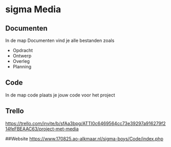 # sigma Media
## Documenten
In de map Documenten vind je alle bestanden zoals
- Opdracht
- Ontwerp
- Overleg
- Planning

## Code
In de map code plaats je jouw code voor het project

## Trello
https://trello.com/invite/b/sfAa3bpg/ATTI0c6469564cc73e39297a916279f214feFBEAAC63/project-met-media

##Website
https://www.170825.ao-alkmaar.nl/sigma-boys/Code/index.php
